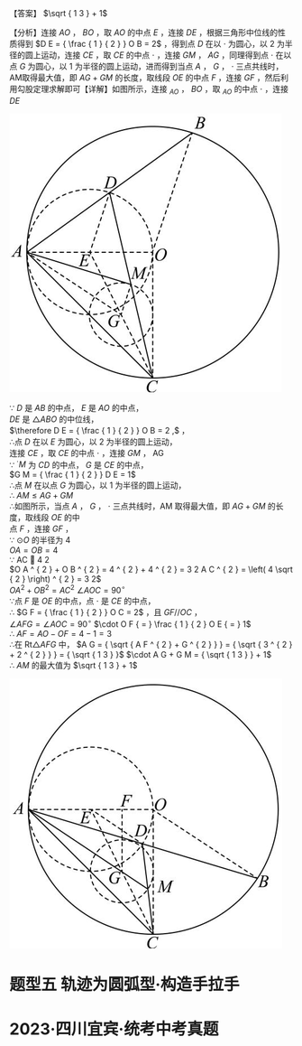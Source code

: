【答案】 $\sqrt { 1 3 } + 1$

【分析】连接 $A O$ ， $B O$ ，取 $A O$ 的中点 $E$ ，连接 $D E$ ，根据三角形中位线的性质得到 $D E = { \frac { 1 } { 2 } } O B = 2$ ，得到点 $D$ 在以 $\cdot$ 为圆心，以 2 为半径的圆上运动，连接 $C E$ ，取 $C E$ 的中点 $\cdot$ ，连接 $G M$ ， $A G$ ，同理得到点 $\cdot$ 在以点 $G$ 为圆心，以 1 为半径的圆上运动，进而得到当点 $A$ ， $G$ ， $\cdot$ 三点共线时，AM取得最大值，即 $A G + G M$ 的长度，取线段 $O E$ 的中点 $F$ ，连接 $G F$ ，然后利用勾股定理求解即可【详解】如图所示，连接 $_ { A O }$ ， $B O$ ，取 $_ { A O }$ 的中点 $\cdot$ ，连接 $D E$

![](<../../qs_image_DB/专题2-4_瓜豆轨最值模型：为什么我们喜欢手拉手（直线与曲线）（解析版）_/be89eeaad77eb03754359d9deb8f6a3dfab828ec1b6d1dea613d03f82fac3349.jpg>)

∵ $D$ 是 $A B$ 的中点， $E$ 是 $A O$ 的中点，  
$D E$ 是 ${ \triangle A B O }$ 的中位线，  
$\therefore D E = { \frac { 1 } { 2 } } O B = 2 ,$ ，  
∴点 $D$ 在以 $E$ 为圆心，以 2 为半径的圆上运动，  
连接 $C E$ ，取 $C E$ 的中点 $\cdot$ ，连接 $G M$ ， AG  
∵ $^ { \cdot } M$ 为 $C D$ 的中点， $G$ 是 $C E$ 的中点，  
$G M = { \frac { 1 } { 2 } } D E = 1$   
∴点 $M$ 在以点 $G$ 为圆心，以 1 为半径的圆上运动，  
∴ $A M \leq A G + G M$   
∴如图所示，当点 $A$ ， $G$ ， $\cdot$ 三点共线时，AM 取得最大值，即 $A G + G M$ 的长度，取线段 $O E$ 的中  
点 $F$ ，连接 $G F$ ，  
∵ $\odot O$ 的半径为 4  
$O A = O B = 4$   
∵ AC  4 2  
$O A ^ { 2 } + O B ^ { 2 } = 4 ^ { 2 } + 4 ^ { 2 } = 3 2 A C ^ { 2 } = \left( 4 \sqrt { 2 } \right) ^ { 2 } = 3 2$   
$O A ^ { 2 } + O B ^ { 2 } = A C ^ { 2 }$ $\angle A O C { = } 9 0 ^ { \circ }$   
∵点 $F$ 是 $O E$ 的中点，点 $\cdot$ 是 $C E$ 的中点，  
∴ $G F = { \frac { 1 } { 2 } } O C = 2$ ，且 $G F / / O C$ ，  
$\angle A F G = \angle A O C = 9 0 ^ { \circ }$ $\cdot O F { = } \frac { 1 } { 2 } O E { = } 1$   
∴ $A F = A O - O F = 4 - 1 = 3$   
∴在 $\mathrm { R t } \triangle A F G$ 中， $A G = { \sqrt { A F ^ { 2 } + G ^ { 2 } } } = { \sqrt { 3 ^ { 2 } + 2 ^ { 2 } } } = { \sqrt { 1 3 } }$ $\cdot A G + G M = { \sqrt { 1 3 } } + 1$   
∴ $A M$ 的最大值为 $\sqrt { 1 3 } + 1$

![](<../../qs_image_DB/专题2-4_瓜豆轨最值模型：为什么我们喜欢手拉手（直线与曲线）（解析版）_/f86488f62c0003236bcaca1927825953ccafc676db53a524577939cbf73e8082.jpg>)

# 题型五 轨迹为圆弧型·构造手拉手

# 2023·四川宜宾·统考中考真题
